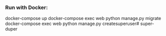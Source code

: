 ### Run with Docker:

docker-compose up
docker-compose exec web python manage.py migrate
docker-compose exec web python manage.py createsuperuser# super-duper
